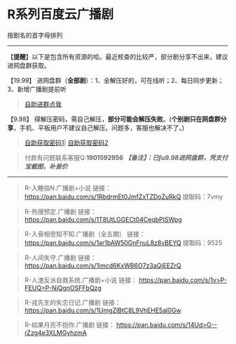<h1>R系列百度云广播剧</h1>
按剧名的首字母排列

-----

【**提醒**】以下是包含所有资源的哈。最近核查的比较严，部分剧分享不出来，建议进网盘群获取。


【19.99】 进网盘群（**全部剧**）：1、全解压好的，可在线听；2、每日同步更新；3、新增广播剧提前听
>[自助进群点我](http://pay.tupianmima.com/ma.html)

【9.98】 得解压密码，需自己解压，**部分可能会解压失败**。(**个别剧只在网盘群分享**，手机、平板用户不建议自己解压。问题多，客服也解决不了。)

>[自助获取密码1](http://pay.tupianmima.com/p.php?8tp=t3.13473a126b1998.pg1)|
[自助获取密码2](http://pay.tupianmima.com/p.php?8tp=t2.14178a39b1998.pg1)

>付款有问题联系客服Q:**1901592956**
***【备注】：已fu9.98进网盘群，凭支付宝截图，补差价***

------

>R-入睡指N.广播剧+小说
链接：https://pan.baidu.com/s/1RbdrmEt0JmfZxTZDoZuRkQ
提取码：7vmy 
 
>R-热搜预定.广播剧
链接：https://pan.baidu.com/s/1T8UtLGGECt04CeqbPISWpg
 
>R-入骨相思知不知.广播剧（全五期）
链接：https://pan.baidu.com/s/1ar1bAW50GnFnuL8z8vBEYQ
提取码：9525

>R-人间失守.广播剧
链接：https://pan.baidu.com/s/1imcd6KxWB6O7z3aQjEEZrQ

>R-人渣反派自救系统.广播剧+小说
链接：	https://pan.baidu.com/s/1v>P-FEUQ>P-NjQgnOSFFbQzg
 
>R-戎先生的失恋日记.广播剧
链接：https://pan.baidu.com/s/1UmgZlBtC8L9VhEHE5al0Gw
 
>R-如果月亮不抱你.广播剧
链接：	https://pan.baidu.com/s/14Ud>G--rZzg4e3XLMGyhzmA





